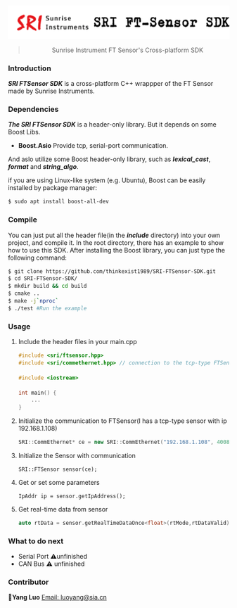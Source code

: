<div align="center">
  <img src="./logo.png" alt="">
  <blockquote>Sunrise Instrument FT Sensor's Cross-platform SDK</blockquote>
</div>


### Introduction

**_SRI FTSensor SDK_** is a cross-platform C++ wrappper of the FT Sensor made by Sunrise Instruments.

### Dependencies

***The SRI FTSensor SDK*** is a header-only library. But it depends on some Boost Libs.

* **Boost.Asio** Provide tcp, serial-port communication.

And aslo utilize some Boost header-only library, such as ***lexical_cast***, ***format*** and ***string_algo***.

if you are using Linux-like system (e.g. Ubuntu), Boost can be easily installed by package manager:

```bash
$ sudo apt install boost-all-dev
```

### Compile

You can just put all the header file(in the ***include*** directory) into your own project, and compile it. In the root directory, there has an example to show how to use this SDK. After installing the Boost library, you can just type the following command:

```bash
$ git clone https://github.com/thinkexist1989/SRI-FTSensor-SDK.git
$ cd SRI-FTSensor-SDK/
$ mkdir build && cd build
$ cmake ..
$ make -j`nproc`
$ ./test #Run the example
```

### Usage

1. Include the header files in your main.cpp

   ```c++
   #include <sri/ftsensor.hpp> 
   #include <sri/commethernet.hpp> // connection to the tcp-type FTSensor
   
   #include <iostream>
   
   int main() {
       ...
   }
   ```

2. Initialize the communication to FTSensor(I has a tcp-type sensor with ip 192.168.1.108)

   ```c++
   SRI::CommEthernet* ce = new SRI::CommEthernet("192.168.1.108", 4008);
   ```

3. Initialize the Sensor with communication

   ```
   SRI::FTSensor sensor(ce);
   ```

4. Get or set some parameters 

   ```
   IpAddr ip = sensor.getIpAddress();
   ```

5. Get real-time data from sensor

   ```c++
   auto rtData = sensor.getRealTimeDataOnce<float>(rtMode,rtDataValid);
   ```

### What to do next

- Serial Port :warning:unfinished
- CAN Bus :warning: unfinished

### Contributor

:bust_in_silhouette:**Yang Luo**  [Email: luoyang@sia.cn](mailto:luoyang@sia.cn)